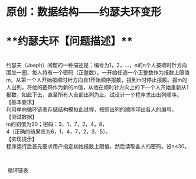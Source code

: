 # 原创：数据结构——约瑟夫环变形

> 
<h1>**约瑟夫环【问题描述】**</h1>
<p><br/>
约瑟夫（Joeph）问题的一种描述是：编号为1，2，…，n的n个人按顺时针方向围坐一圈，每人持有一个密码（正整数）。一开始任选一个正整数作为报数上限值m，从第一个人开始按顺时针方向自1开始顺序报数，报到m时停止报数。报m的人出列，将他的密码作为新的m值，从他在顺时针方向上的下一个人开始重新从1报数，如此下去，直至所有人全部出列为止。试设计一个程序求出出列顺序。<br/>
【基本要求】<br/>
利用单向循环链表存储结构模拟此过程，按照出列的顺序印出各人的编号。<br/>
【测试数据】<br/>
m的初值为20；密码：3，1，7，2，4，8，<br/>
4（正确的结果应为6，1，4，7，2，3，5）。<br/>
【实现提示】<br/>
程序运行后首先要求用户指定初始报数上限值，然后读取各人的密码。设n≤30。</p>


 

 循环链表

 
